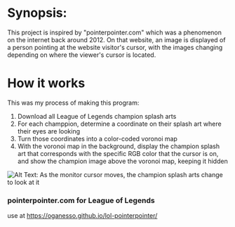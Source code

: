 # Synopsis:

This project is inspired by "pointerpointer.com" which was a phenomenon on the internet back around 2012. On that website, an image is displayed of a person pointing at the website visitor's cursor, with the images changing depending on where the viewer's cursor is located.

# How it works
This was my process of making this program:
1. Download all League of Legends champion splash arts
2. For each champpion, determine a coordinate on their splash art where their eyes are looking
3. Turn those coordinates into a color-coded voronoi map
4. With the voronoi map in the background, display the champion splash art that corresponds with the specific RGB color that the cursor is on, and show the champion image above the voronoi map, keeping it hidden

![Alt Text: As the monitor cursor moves, the champion splash arts change to look at it](https://media0.giphy.com/media/1tfuKjuoFIhYRHB877/giphy.gif)

### pointerpointer.com for League of Legends

use at https://oganesso.github.io/lol-pointerpointer/
